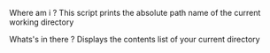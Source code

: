 Where am i ?
This script prints the absolute path name of the current working directory

Whats's in there ?
Displays the contents list of your current directory
 
